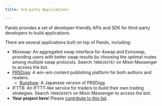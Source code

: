```yaml
---
title: 3rd-party Applications

---
```


Pando provides a set of developer-friendly APIs and SDK for third-party developers to build applications.

There are several applications built on top of Pando, including:

- Mixswap: An aggregated swap interface for 4swap and Exinswap, providing users with better swap results by choosing the optimal routes among multiple swap protocols. Search `7000103767` on Mixin Messenger to access the bot.
- [PRSDigg](https://prsdigg.com): A win-win content publishing platform for both authors and readers.
  - [Bunshow](https://bunshow.jp/): A Japanese version of PRSDigg.
- IFTTB: An IFTTT-like service for traders to build their own trading strategies. Search `7000103075` on Mixin Messenger to access the bot.
- **Your project here**! Please [contribute to this list](https://github.com/fox-one/docs.pando.im/tree/master/docs/3rd-party-apps/overview.md).